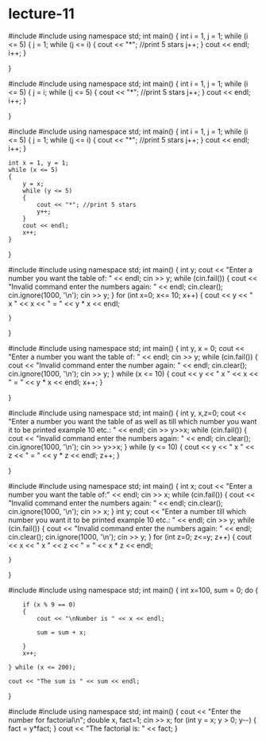 # lecture-11



#include <iostream>
#include <string>
using namespace std;
int main()
{
	int i = 1, j = 1;
	while (i <= 5)
	{
		j = 1;
		while (j <= i)
		{
			cout << "*"; //print 5 stars
			j++;
		}
		cout << endl;
		i++;
	}

}
  
  
  
  
  
  
  #include <iostream>
#include <string>
using namespace std;
int main()
{
	int i = 1, j = 1;
	while (i <= 5)
	{
		j = i;
		while (j <= 5)
		{
			cout << "*"; //print 5 stars
			j++;
		}
		cout << endl;
		i++;
	}

}
  
  
  
  
  
  
  #include <iostream>
#include <string>
using namespace std;
int main()
{
	int i = 1, j = 1;
	while (i <= 5)
	{
		j = 1;
		while (j <= i)
		{
			cout << "*"; //print 5 stars
			j++;
		}
		cout << endl;
		i++;
	}


	int x = 1, y = 1;
	while (x <= 5)
	{
		y = x;
		while (y <= 5)
		{
			cout << "*"; //print 5 stars
			y++;
		}
		cout << endl;
		x++;
	}
}
  
  
  
  
  
  
  
  
  #include <iostream>
#include <string>
using namespace std;
int main()
{
	int y;
	cout << "Enter a number you want the table of: " << endl;
	cin >> y;
	while (cin.fail())
	{
		cout << "Invalid command enter the numbers again: " << endl;
		cin.clear();
		cin.ignore(1000, '\n');
		cin >> y;
	}
	for (int x=0; x<= 10; x++)
	{
		cout << y << " x " << x << " = " << y * x << endl;
		
	}

}
                                                     
                                                     
                                                     
                                                     
                                                     
                                                     
                                                     
 #include <iostream>
#include <string>
using namespace std;
int main()
{
	int y, x = 0;
	cout << "Enter a number you want the table of: " << endl;
	cin >> y;
	while (cin.fail())
	{
		cout << "Invalid command enter the number again: " << endl;
		cin.clear();
		cin.ignore(1000, '\n');
		cin >> y;
	}
	while (x <= 10)
	{
		cout << y << " x " << x << " = " << y * x << endl;
		x++;
	}

}
                                                     
                                                     
                                                     
                                                     
                                                     
                                                     
                                                     
 #include <iostream>
#include <string>
using namespace std;
int main()
{
	int y, x,z=0;
	cout << "Enter a number you want the table of as well as till which number you want it to be printed example 10 etc.: " << endl;
	cin >> y>>x;
	while (cin.fail())
	{
		cout << "Invalid command enter the numbers again: " << endl;
		cin.clear();
		cin.ignore(1000, '\n');
		cin >> y>>x;
	}
	while (y <= 10)
	{
		cout << y << " x " << z << " = " << y * z << endl;
		z++;
	}

}
                                                     
                                                     
                                                     
                                                     
                                                     
                                                     
                                                     
 #include <iostream>
#include <string>
using namespace std;
int main()
{
	int x;
	cout << "Enter a number you want the table of:" << endl;
	cin >> x;
	while (cin.fail())
	{
		cout << "Invalid command enter the numbers again: " << endl;
		cin.clear();
		cin.ignore(1000, '\n');
		cin >> x;
	}
	int y;
	cout << "Enter a number till which number you want it to be printed example 10 etc.: " << endl;
	cin >> y;
	while (cin.fail())
	{
		cout << "Invalid command enter the numbers again: " << endl;
		cin.clear();
		cin.ignore(1000, '\n');
		cin >> y;
	}
	for (int z=0; z<=y; z++)
	{
		cout << x << " x " << z << " = " << x * z << endl;
		
	}

}
                                                     
                                                     
                                                     
                                                     
                                                     
                                                     
                                                     
                                                     
#include <iostream>
#include <string>
using namespace std;
int main()
{
	int x=100, sum = 0;
	do
	{
	
		if (x % 9 == 0)
		{
			cout << "\nNumber is " << x << endl;

			sum = sum + x;

		}
		x++;

	} while (x <= 200);

	cout << "The sum is " << sum << endl;
}
                                      
                                      
                                      
                                      
                                      
                                      
#include <iostream>
#include <string>
using namespace std;
int main()
{
    cout << "Enter the number for factorial\n";
    double x, fact=1;
    cin >> x;
    for (int y = x; y > 0; y--)
    {
       fact = y*fact;
    }
    cout << "The factorial is: " << fact;
}                                      
